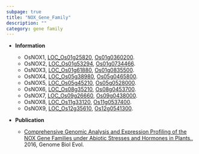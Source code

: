 ```yaml
---
subpage: true
title: "NOX_Gene_Family"
description: ""
category: gene family
---
```


* **Information**  
    + OsNOX1, [LOC_Os01g25820](http://rice.plantbiology.msu.edu/cgi-bin/ORF_infopage.cgi?orf=LOC_Os01g25820), [Os01g0360200](http://rapdb.dna.affrc.go.jp/viewer/gbrowse_details/irgsp1?name=Os01g0360200).
    + OsNOX2, [LOC_Os01g53294](http://rice.plantbiology.msu.edu/cgi-bin/ORF_infopage.cgi?orf=LOC_Os01g53294), [Os01g0734466](http://rapdb.dna.affrc.go.jp/viewer/gbrowse_details/irgsp1?name=Os01g0734466).
    + OsNOX3, [LOC_Os01g61880](http://rice.plantbiology.msu.edu/cgi-bin/ORF_infopage.cgi?orf=LOC_Os01g61880), [Os01g0835500](http://rapdb.dna.affrc.go.jp/viewer/gbrowse_details/irgsp1?name=Os01g0835500).
    + OsNOX4, [LOC_Os05g38980](http://rice.plantbiology.msu.edu/cgi-bin/ORF_infopage.cgi?orf=LOC_Os05g38980), [Os05g0465800](http://rapdb.dna.affrc.go.jp/viewer/gbrowse_details/irgsp1?name=Os05g0465800).
    + OsNOX5, [LOC_Os05g45210](http://rice.plantbiology.msu.edu/cgi-bin/ORF_infopage.cgi?orf=LOC_Os05g45210), [Os05g0528000](http://rapdb.dna.affrc.go.jp/viewer/gbrowse_details/irgsp1?name=Os05g0528000).
    + OsNOX6, [LOC_Os08g35210](http://rice.plantbiology.msu.edu/cgi-bin/ORF_infopage.cgi?orf=LOC_Os08g35210), [Os08g0453700](http://rapdb.dna.affrc.go.jp/viewer/gbrowse_details/irgsp1?name=Os08g0453700).
    + OsNOX7, [LOC_Os09g26660](http://rice.plantbiology.msu.edu/cgi-bin/ORF_infopage.cgi?orf=LOC_Os09g26660), [Os09g0438000](http://rapdb.dna.affrc.go.jp/viewer/gbrowse_details/irgsp1?name=Os09g0438000).
    + OsNOX8, [LOC_Os11g33120](http://rice.plantbiology.msu.edu/cgi-bin/ORF_infopage.cgi?orf=LOC_Os11g33120), [Os11g0537400](http://rapdb.dna.affrc.go.jp/viewer/gbrowse_details/irgsp1?name=Os11g0537400).
    + OsNOX9, [LOC_Os12g35610](http://rice.plantbiology.msu.edu/cgi-bin/ORF_infopage.cgi?orf=LOC_Os12g35610), [Os12g0541300](http://rapdb.dna.affrc.go.jp/viewer/gbrowse_details/irgsp1?name=Os12g0541300).

* **Publication**  
    + [Comprehensive Genomic Analysis and Expression Profiling of the NOX Gene Families under Abiotic Stresses and Hormones in Plants.](http://www.ncbi.nlm.nih.gov/pubmed?term=Comprehensive+Genomic+Analysis+and+Expression+Profiling+of+the+NOX+Gene+Families+under+Abiotic+Stresses+and+Hormones+in+Plants.%5BTitle%5D), 2016, Genome Biol Evol.


